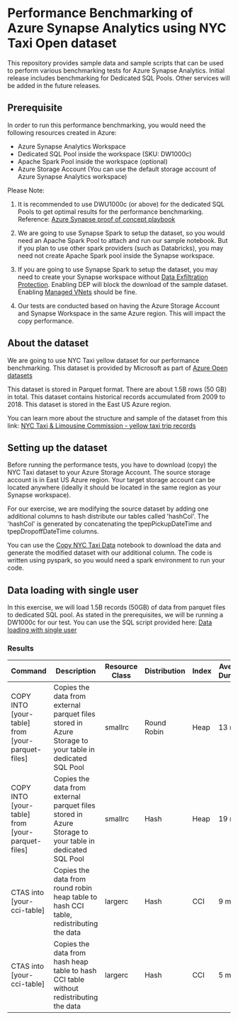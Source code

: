 # Performance Benchmarking of Azure Synapse Analytics using NYC Taxi Open dataset

This repository provides sample data and sample scripts that can be used to perform various benchmarking tests for Azure Synapse Analytics.
Initial release includes benchmarking for Dedicated SQL Pools. Other services will be added in the future releases.

## Prerequisite
In order to run this performance benchmarking, you would need the following resources created in Azure:
- Azure Synapse Analytics Workspace
- Dedicated SQL Pool inside the workspace (SKU: DW1000c)
- Apache Spark Pool inside the workspace (optional)
- Azure Storage Account (You can use the default storage account of Azure Synapse Analytics workspace)

Please Note: 
1. It is recommended to use DWU1000c (or above) for the dedicated SQL Pools to get optimal results for the performance benchmarking.
Reference: [Azure Synapse proof of concept playbook](https://learn.microsoft.com/en-us/azure/synapse-analytics/guidance/proof-of-concept-playbook-dedicated-sql-pool#setup)

2. We are going to use Synapse Spark to setup the dataset, so you would need an Apache Spark Pool to attach and run our sample notebook. But if you plan to use other spark providers (such as Databricks), you may need not create Apache Spark pool inside the Synapse workspace.

3. If you are going to use Synapse Spark to setup the dataset, you may need to create your Synapse workspace without [Data Exfiltration Protection](https://learn.microsoft.com/en-us/azure/synapse-analytics/security/workspace-data-exfiltration-protection). Enabling DEP will block the download of the sample dataset. Enabling [Managed VNets](https://learn.microsoft.com/en-us/azure/synapse-analytics/security/synapse-workspace-managed-vnet) should be fine.

4. Our tests are conducted based on having the Azure Storage Account and Synapse Workspace in the same Azure region. This will impact the copy performance.

## About the dataset
We are going to use NYC Taxi yellow dataset for our performance benchmarking. This dataset is provided by Microsoft as part of [Azure Open datasets](https://learn.microsoft.com/en-us/azure/open-datasets/overview-what-are-open-datasets)

This dataset is stored in Parquet format. There are about 1.5B rows (50 GB) in total. This dataset contains historical records accumulated from 2009 to 2018. This dataset is stored in the East US Azure region.

You can learn more about the structure and sample of the dataset from this link: [NYC Taxi & Limousine Commission - yellow taxi trip records](https://learn.microsoft.com/en-us/azure/open-datasets/dataset-taxi-yellow?tabs=azureml-opendatasets)

## Setting up the dataset
Before running the performance tests, you have to download (copy) the NYC Taxi dataset to your Azure Storage Account. The source storage account is in East US Azure region. Your target storage account can be located anywhere (ideally it should be located in the same region as your Synapse workspace). 

For our exercise, we are modifying the source dataset by adding one additional columns to hash distribute our tables called 'hashCol'.
The 'hashCol' is generated by concatenating the tpepPickupDateTime and tpepDropoffDateTime columns.

You can use the [Copy NYC Taxi Data](artifacts\spark-notebooks\Copy%20NYC%20Taxi%20Data.ipynb) notebook to download the data and generate the modified dataset with our additional column. The code is written using pyspark, so you would need a spark environment to run your code.

## Data loading with single user
In this exercise, we will load 1.5B records (50GB) of data from parquet files to dedicated SQL pool. As stated in the prerequisites, we will be running a DW1000c for our test. You can use the SQL script provided here: [Data loading with single user](artifacts\sql-scripts\Data%20loading%20with%20single%20user.sql)

### Results

| Command | Description | Resource Class | Distribution | Index | Average Duration |
| --- | --- | --- | --- | --- | --- |
| COPY INTO [your-table] from [your-parquet-files] | Copies the data from external parquet files stored in Azure Storage to your table in dedicated SQL Pool | smallrc | Round Robin | Heap | 13 mins |
| COPY INTO [your-table] from [your-parquet-files] | Copies the data from external parquet files stored in Azure Storage to your table in dedicated SQL Pool | smallrc | Hash | Heap | 19 mins |
| CTAS into [your-cci-table] | Copies the data from round robin heap table to hash CCI table, redistributing the data | largerc | Hash | CCI | 9 mins |
| CTAS into [your-cci-table] | Copies the data from hash heap table to hash CCI table without redistributing the data | largerc | Hash | CCI | 5 mins |

 